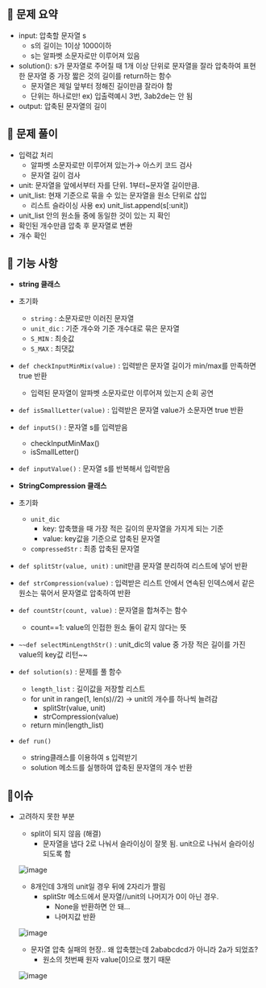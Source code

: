 ## 🔆 문제 요약

- input: 압축할 문자열 s
    - s의 길이는 1이상 1000이하
    - s는 알파벳 소문자로만 이루어져 있음
- solution(): s가 문자열로 주어질 때 1개 이상 단위로 문자열을 잘라 압축하여 표현한 문자열 중 가장 짧은 것의 길이를 return하는 함수
    - 문자열은 제일 앞부터 정해진 길이만큼 잘라야 함
    - 단위는 하나로만! ex) 입출력예시 3번, 3ab2de는 안 됨
- output: 압축된 문자열의 길이

## 🔆 문제 풀이

- 입력값 처리
    - 알파벳 소문자로만 이루어져 있는가→ 아스키 코드 검사
    - 문자열 길이 검사
- unit: 문자열을 앞에서부터 자를 단위. 1부터~문자열 길이만큼.
- unit_list: 현재 기준으로 묶을 수 있는 문자열을 원소 단위로 삽입
    - 리스트 슬라이싱 사용 ex) unit_list.append(s[:unit])
- unit_list 안의 원소들 중에 동일한 것이 있는 지 확인
- 확인된 개수만큼 압축 후 문자열로 변환
- 개수 확인

## 🔆 기능 사항

- **string 클래스**
- 초기화
    - `string` : 소문자로만 이러진 문자열
    - `unit_dic` : 기준 개수와 기준 개수대로 묶은 문자열
    - `S_MIN` : 최솟값
    - `S_MAX` : 최댓값
- `def checkInputMinMix(value)` : 입력받은 문자열 길이가 min/max를 만족하면 true 반환
    - 입력된 문자열이 알파벳 소문자로만 이루어져 있는지 순회 공연
- `def isSmallLetter(value)` : 입력받은 문자열 value가 소문자면 true 반환
- `def inputS()` : 문자열 s를 입력받음
    - checkInputMinMax()
    - isSmallLetter()
- `def inputValue()` : 문자열 s를 반복해서 입력받음

- **StringCompression 클래스**
- 초기화
    - `unit_dic`
        - key: 압축했을 때 가장 적은 길이의 문자열을 가지게 되는 기준
        - value: key값을 기준으로 압축된 문자열
    - `compressedStr` : 최종 압축된 문자열
- `def splitStr(value, unit)` : unit만큼 문자열 분리하여 리스트에 넣어 반환
- `def strCompression(value)` : 입력받은 리스트 안에서 연속된 인덱스에서 같은 원소는 묶어서 문자열로 압축하여 반환
- `def countStr(count, value)` : 문자열을 합쳐주는 함수
    - count==1: value의 인접한 원소 둘이 같지 않다는 뜻
- `~~def selectMinLengthStr()` : unit_dic의 value 중 가장 적은 길이를 가진 value의 key값 리턴~~
- `def solution(s)` : 문제를 풀 함수
    - `length_list` : 길이값을 저장할 리스트
    - for unit in range(1, len(s)//2) → unit의 개수를 하나씩 늘려감
        - splitStr(value, unit)
        - strCompression(value)
    - return min(length_list)
- `def run()`
    - string클래스를 이용하여 s 입력받기
    - solution 메소드를 실행하여 압축된 문자열의 개수 반환

## 🔆이슈

- 고려하지 못한 부분
    - split이 되지 않음 (해결)
        - 문자열을 냅다 2로 나눠서 슬라이싱이 잘못 됨. unit으로 나눠서 슬라이싱 되도록 함
    
    ![image](https://s3-us-west-2.amazonaws.com/secure.notion-static.com/921d6e7a-b0c2-413f-ac6e-a0ef5d6fc254/Untitled.png)
    
    - 8개인데 3개의  unit일 경우 뒤에 2자리가 짤림
        - splitStr 메소드에서 문자열//unit의 나머지가 0이 아닌 경우.
            - None을 반환하면 안 돼…
            - 나머지값 반환
    
    ![image](https://s3-us-west-2.amazonaws.com/secure.notion-static.com/2451862b-9ac2-4d4c-bdca-3b1a0af2799b/Untitled.png)
    
    - 문자열 압축 실패의 현장.. 왜 압축했는데 2ababcdcd가 아니라 2a가 되었죠?
        - 원소의 첫번째 원자 value[0]으로 했기 때문
    
    ![image](https://s3-us-west-2.amazonaws.com/secure.notion-static.com/d899cdb3-73d0-4568-a229-f7abc7835ebd/Untitled.png)